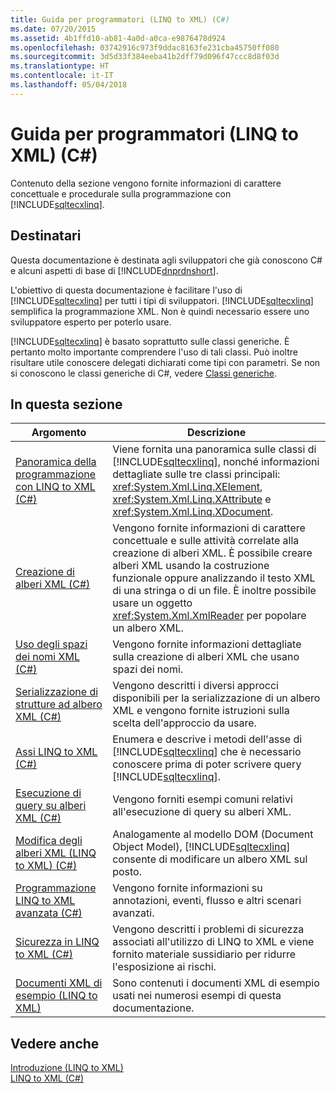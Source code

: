 ```yaml
---
title: Guida per programmatori (LINQ to XML) (C#)
ms.date: 07/20/2015
ms.assetid: 4b1ffd10-ab81-4a0d-a0ca-e9876478d924
ms.openlocfilehash: 03742916c973f9ddac8163fe231cba45750ff080
ms.sourcegitcommit: 3d5d33f384eeba41b2dff79d096f47ccc8d8f03d
ms.translationtype: HT
ms.contentlocale: it-IT
ms.lasthandoff: 05/04/2018
---
```

# <a name="programming-guide-linq-to-xml-c"></a>Guida per programmatori (LINQ to XML) (C#)
Contenuto della sezione vengono fornite informazioni di carattere concettuale e procedurale sulla programmazione con [!INCLUDE[sqltecxlinq](~/includes/sqltecxlinq-md.md)].  
  
## <a name="who-should-read-this-documentation"></a>Destinatari  
 Questa documentazione è destinata agli sviluppatori che già conoscono C# e alcuni aspetti di base di [!INCLUDE[dnprdnshort](~/includes/dnprdnshort-md.md)].  
  
 L'obiettivo di questa documentazione è facilitare l'uso di [!INCLUDE[sqltecxlinq](~/includes/sqltecxlinq-md.md)] per tutti i tipi di sviluppatori. [!INCLUDE[sqltecxlinq](~/includes/sqltecxlinq-md.md)] semplifica la programmazione XML. Non è quindi necessario essere uno sviluppatore esperto per poterlo usare.  
  
 [!INCLUDE[sqltecxlinq](~/includes/sqltecxlinq-md.md)] è basato soprattutto sulle classi generiche. È pertanto molto importante comprendere l'uso di tali classi. Può inoltre risultare utile conoscere delegati dichiarati come tipi con parametri. Se non si conoscono le classi generiche di C#, vedere [Classi generiche](../../../../csharp/programming-guide/generics/generic-classes.md).  
  
## <a name="in-this-section"></a>In questa sezione  
  
|Argomento|Descrizione|  
|-----------|-----------------|  
|[Panoramica della programmazione con LINQ to XML (C#)](../../../../csharp/programming-guide/concepts/linq/linq-to-xml-programming-overview.md)|Viene fornita una panoramica sulle classi di [!INCLUDE[sqltecxlinq](~/includes/sqltecxlinq-md.md)], nonché informazioni dettagliate sulle tre classi principali: <xref:System.Xml.Linq.XElement>, <xref:System.Xml.Linq.XAttribute> e <xref:System.Xml.Linq.XDocument>.|  
|[Creazione di alberi XML (C#)](../../../../csharp/programming-guide/concepts/linq/creating-xml-trees.md)|Vengono fornite informazioni di carattere concettuale e sulle attività correlate alla creazione di alberi XML. È possibile creare alberi XML usando la costruzione funzionale oppure analizzando il testo XML di una stringa o di un file. È inoltre possibile usare un oggetto <xref:System.Xml.XmlReader> per popolare un albero XML.|  
|[Uso degli spazi dei nomi XML (C#)](../../../../csharp/programming-guide/concepts/linq/working-with-xml-namespaces.md)|Vengono fornite informazioni dettagliate sulla creazione di alberi XML che usano spazi dei nomi.|  
|[Serializzazione di strutture ad albero XML (C#)](../../../../csharp/programming-guide/concepts/linq/serializing-xml-trees.md)|Vengono descritti i diversi approcci disponibili per la serializzazione di un albero XML e vengono fornite istruzioni sulla scelta dell'approccio da usare.|  
|[Assi LINQ to XML (C#)](../../../../csharp/programming-guide/concepts/linq/linq-to-xml-axes.md)|Enumera e descrive i metodi dell'asse di [!INCLUDE[sqltecxlinq](~/includes/sqltecxlinq-md.md)] che è necessario conoscere prima di poter scrivere query [!INCLUDE[sqltecxlinq](~/includes/sqltecxlinq-md.md)].|  
|[Esecuzione di query su alberi XML (C#)](../../../../csharp/programming-guide/concepts/linq/querying-xml-trees.md)|Vengono forniti esempi comuni relativi all'esecuzione di query su alberi XML.|  
|[Modifica degli alberi XML (LINQ to XML) (C#)](../../../../csharp/programming-guide/concepts/linq/modifying-xml-trees-linq-to-xml.md)|Analogamente al modello DOM (Document Object Model), [!INCLUDE[sqltecxlinq](~/includes/sqltecxlinq-md.md)] consente di modificare un albero XML sul posto.|  
|[Programmazione LINQ to XML avanzata (C#)](../../../../csharp/programming-guide/concepts/linq/advanced-linq-to-xml-programming.md)|Vengono fornite informazioni su annotazioni, eventi, flusso e altri scenari avanzati.|  
|[Sicurezza in LINQ to XML (C#)](../../../../csharp/programming-guide/concepts/linq/linq-to-xml-security.md)|Vengono descritti i problemi di sicurezza associati all'utilizzo di LINQ to XML e viene fornito materiale sussidiario per ridurre l'esposizione ai rischi.|  
|[Documenti XML di esempio (LINQ to XML)](../../../../csharp/programming-guide/concepts/linq/sample-xml-documents-linq-to-xml.md)|Sono contenuti i documenti XML di esempio usati nei numerosi esempi di questa documentazione.|  
  
## <a name="see-also"></a>Vedere anche  
 [Introduzione (LINQ to XML)](../../../../csharp/programming-guide/concepts/linq/getting-started-linq-to-xml.md)  
 [LINQ to XML (C#)](../../../../csharp/programming-guide/concepts/linq/linq-to-xml.md)
